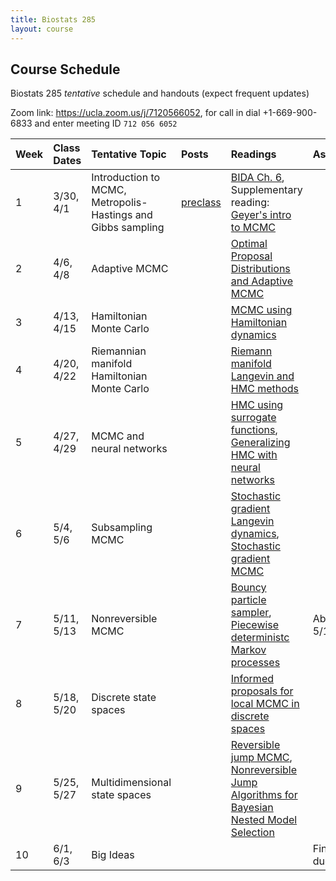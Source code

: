 ```yaml
---
title: Biostats 285
layout: course
---
```


## Course Schedule

Biostats 285 _tentative_ schedule and handouts (expect frequent updates)

Zoom link: <https://ucla.zoom.us/j/7120566052>, for call in dial +1-669-900-6833 and enter meeting ID `712 056 6052`

| Week | Class Dates | Tentative Topic | Posts | Readings | Assignments
|:-----------|:-----------|:------------|:------------|:------------|:------------|
|  1 | 3/30, 4/1   | Introduction to MCMC, Metropolis-Hastings and Gibbs sampling | [preclass](https://ucla-biostats-285.github.io/biostats285spring2021/preclass.html) | [BIDA Ch. 6](https://ucla-biostats-285.github.io/biostats285spring2021/reading/BIDA.pdf), Supplementary reading: [Geyer's intro to MCMC](https://ucla-biostats-285.github.io/biostats285spring2021/reading/GeyerIntro.pdf)
|  2 | 4/6, 4/8 | Adaptive MCMC | | [Optimal Proposal Distributions and Adaptive MCMC](https://ucla-biostats-285.github.io/biostats285spring2021/reading/AdaptiveMCMC.pdf)
|  3 | 4/13, 4/15 | Hamiltonian Monte Carlo | | [MCMC using Hamiltonian dynamics](https://ucla-biostats-285.github.io/biostats285spring2021/reading/Neal2011.pdf)
|  4 | 4/20, 4/22 | Riemannian manifold Hamiltonian Monte Carlo | | [Riemann manifold Langevin and HMC methods](https://ucla-biostats-285.github.io/biostats285spring2021/reading/RMHMC.pdf)
|  5 | 4/27, 4/29   | MCMC and neural networks | | [HMC using surrogate functions](https://ucla-biostats-285.github.io/biostats285spring2021/reading/Zhang2017.pdf), [Generalizing HMC with neural networks](https://ucla-biostats-285.github.io/biostats285spring2021/reading/Levy2018.pdf)
|  6 | 5/4, 5/6  | Subsampling MCMC | | [Stochastic gradient Langevin dynamics](https://ucla-biostats-285.github.io/biostats285spring2021/reading/WellingTeh2011.pdf), [Stochastic gradient MCMC](https://ucla-biostats-285.github.io/biostats285spring2021/reading/sgMCMC.pdf)
|  7 | 5/11, 5/13 | Nonreversible MCMC | | [Bouncy particle sampler](https://ucla-biostats-285.github.io/biostats285spring2021/reading/BPS.pdf),  [Piecewise deterministc Markov processes](https://ucla-biostats-285.github.io/biostats285spring2021/reading/piecewiseDeterministic.pdf)| Abstract, due 5/13
|  8 | 5/18, 5/20 | Discrete state spaces | | [Informed proposals for local MCMC in discrete spaces](https://ucla-biostats-285.github.io/biostats285spring2021/reading/zanella2020.pdf) |
|  9 | 5/25, 5/27   | Multidimensional state spaces | |[Reversible jump MCMC](https://ucla-biostats-285.github.io/biostats285spring2021/reading/reversibleJump.pdf), [Nonreversible Jump Algorithms for Bayesian Nested Model Selection](https://ucla-biostats-285.github.io/biostats285spring2021/reading/nonreversibleJump.pdf)
| 10 | 6/1, 6/3  | Big Ideas | | |Final project, due 6/3